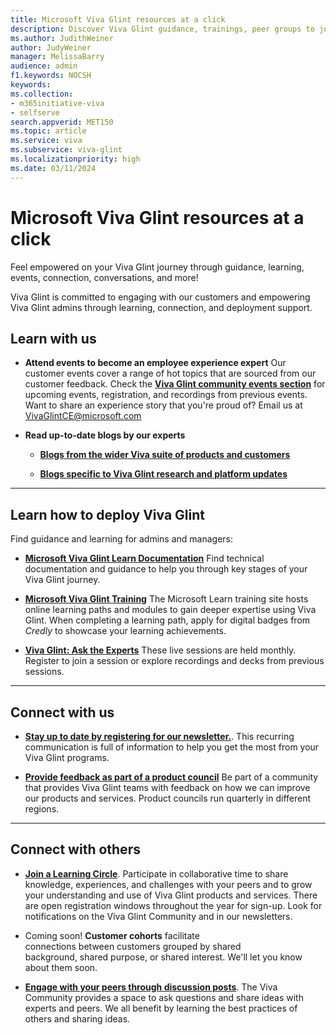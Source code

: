 ```yaml
---
title: Microsoft Viva Glint resources at a click
description: Discover Viva Glint guidance, trainings, peer groups to join, events to attend, how to stay updated about new platform features, current research and so much more!
ms.author: JudithWeiner
author: JudyWeiner
manager: MelissaBarry
audience: admin
f1.keywords: NOCSH
keywords: 
ms.collection:  
- m365initiative-viva
- selfserve 
search.appverid: MET150 
ms.topic: article
ms.service: viva
ms.subservice: viva-glint
ms.localizationpriority: high
ms.date: 03/11/2024
---
```


# Microsoft Viva Glint resources at a click

Feel empowered on your Viva Glint journey through guidance, learning, events, connection, conversations, and more!

Viva Glint is committed to engaging with our customers and empowering Viva Glint admins through learning, connection, and deployment support. 

## Learn with us

- **Attend events to become an employee experience expert**
Our customer events cover a range of hot topics that are sourced from our customer feedback. Check the [**Viva Glint community events section**](https://techcommunity.microsoft.com/t5/viva-glint/eb-p/Viva_Glint_Events) for upcoming events, registration, and recordings from previous events. 
Want to share an experience story that you're proud of? Email us at VivaGlintCE@microsoft.com

- **Read up-to-date blogs by our experts**

  - [**Blogs from the wider Viva suite of products and customers**](https://techcommunity.microsoft.com/t5/microsoft-viva-blog/bg-p/MicrosoftVivaBlog)

  - [**Blogs specific to Viva Glint research and platform updates**](https://techcommunity.microsoft.com/t5/viva-glint-blog/bg-p/Viva_Glint_Blog)
  
<hr>

## Learn how to deploy Viva Glint
Find guidance and learning for admins and managers:

- [**Microsoft Viva Glint Learn Documentation**](/../../viva/glint/introduction-viva-glint) Find technical documentation and guidance to help you through key stages of your Viva Glint journey. 

- [**Microsoft Viva Glint Training**](/../../viva/glint/start/viva-glint-learning-paths-and-modules) 
The Microsoft Learn training site hosts online learning paths and modules to gain deeper expertise using Viva Glint. When completing a learning path, apply for digital badges from *Credly* to showcase your learning achievements.

- [**Viva Glint: Ask the Experts**](https://adoption.microsoft.com/viva/glint/ask-the-experts-resources/) These live sessions are held monthly. Register to join a session or explore recordings and decks from previous sessions.

<hr>

## Connect with us

- [**Stay up to date by registering for our newsletter.**](https://adoption.microsoft.com/en-us/viva/glint/newsletter/). This recurring communication is full of information to help you get the most from your Viva Glint programs.  

- [**Provide feedback as part of a product council**](https://techcommunity.microsoft.com/t5/viva-glint-blog/shape-the-future-of-viva-glint-by-joining-our-product-council/ba-p/4063627) Be part of a community that provides Viva Glint teams with feedback on how we can improve our products and services. Product councils run quarterly in different regions.

<hr>

## Connect with others

- [**Join a Learning Circle**](https://techcommunity.microsoft.com/t5/viva-glint-blog/introducing-viva-glint-learning-circles/ba-p/3988040). Participate in collaborative time to share knowledge, experiences, and challenges with your peers and to grow your understanding and use of Viva Glint products and services. There are open registration windows throughout the year for sign-up. Look for notifications on the Viva Glint Community and in our newsletters. 

- Coming soon! **Customer cohorts** facilitate connections between customers grouped by shared background, shared purpose, or shared interest. We'll let you know about them soon. 

- [**Engage with your peers through discussion posts**](https://techcommunity.microsoft.com/t5/viva-glint/ct-p/Viva-Glint). The Viva Community provides a space to ask questions and share ideas with experts and peers. We all benefit by learning the best practices of others and sharing ideas.  



